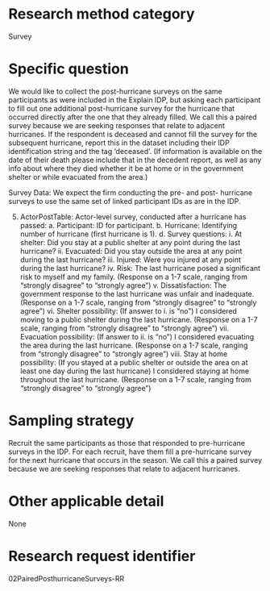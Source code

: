 ﻿# Research method category #
Survey


# Specific question #
We would like to collect the post-hurricane surveys on the same participants as were included in the Explain IDP, but asking each participant to fill out one additional post-hurricane survey for the hurricane that occurred directly after the one that they already filled. We call this a paired survey because we are seeking responses that relate to adjacent hurricanes. If the respondent is deceased and cannot fill the survey for the subsequent hurricane, report this in the dataset including their IDP identification string and the tag ‘deceased’. (If information is available on the date of their death please include that in the decedent report, as well as any info about where they died whether it be at home or in the government shelter or while evacuated from the area.) 


Survey Data: We expect the firm conducting the pre- and post- hurricane surveys to use the same set of linked participant IDs as are in the IDP. 


5. ActorPostTable: Actor-level survey, conducted after a hurricane has passed:
a. Participant: ID for participant.
b. Hurricane: Identifying number of hurricane (first hurricane is 1).
d. Survey questions:
i. At shelter: Did you stay at a public shelter at any point during the last
hurricane?
ii. Evacuated: Did you stay outside the area at any point during the last
hurricane?
iii. Injured: Were you injured at any point during the last hurricane?
iv. Risk: The last hurricane posed a significant risk to myself and my family.
(Response on a 1-7 scale, ranging from “strongly disagree” to “strongly
agree”)
v. Dissatisfaction: The government response to the last hurricane was unfair
and inadequate. (Response on a 1-7 scale, ranging from “strongly
disagree” to “strongly agree”)
vi. Shelter possibility: (If answer to i. is “no”) I considered moving to a public
shelter during the last hurricane. (Response on a 1-7 scale, ranging from
“strongly disagree” to “strongly agree”)
vii. Evacuation possibility: (If answer to ii. is “no”) I considered evacuating
the area during the last hurricane. (Response on a 1-7 scale, ranging from
“strongly disagree” to “strongly agree”)
viii. Stay at home possibility: (If you stayed at a public shelter or outside the
area on at least one day during the last hurricane) I considered staying at
home throughout the last hurricane. (Response on a 1-7 scale, ranging
from “strongly disagree” to “strongly agree”)


# Sampling strategy #


Recruit the same participants as those that responded to pre-hurricane surveys in the IDP. For each recruit, have them fill a pre-hurricane survey for the next hurricane that occurs in the season. We call this a paired survey because we are seeking responses that relate to adjacent hurricanes. 


# Other applicable detail #
None


# Research request identifier #
02PairedPosthurricaneSurveys-RR
